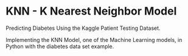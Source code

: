 
<h1> KNN - K Nearest Neighbor Model</h1>

<p>Predicting Diabetes Using the Kaggle Patient Testing Dataset.</p>
<p>Implementing the KNN Model, one of the Machine Learning models, in Python with the diabetes data set example.</p>



